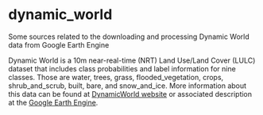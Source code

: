 # dynamic_world
Some sources related to the downloading and processing Dynamic World data from Google Earth Engine

Dynamic World is a 10m near-real-time (NRT) Land Use/Land Cover (LULC) dataset that includes class probabilities and label information for nine classes. Those are water, trees, grass, flooded_vegetation, crops, shrub_and_scrub, built, bare, and snow_and_ice. More information about this data can be found at [DynamicWorld website](https://dynamicworld.app/about) or associated description at the [Google Earth Engine](https://developers.google.com/earth-engine/datasets/catalog/GOOGLE_DYNAMICWORLD_V1).
